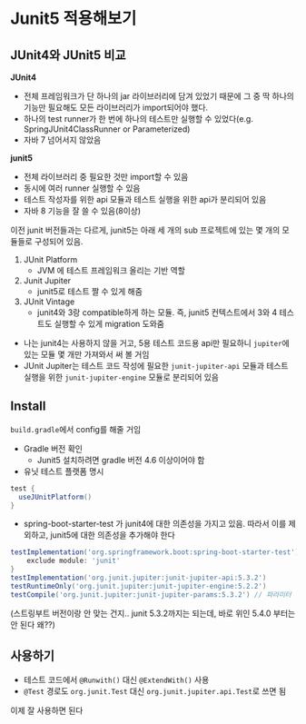 # Junit5 적용해보기

## JUnit4와 JUnit5 비교

**JUnit4**

- 전체 프레임워크가 단 하나의 jar 라이브러리에 담겨 있었기 때문에 그 중 딱 하나의 기능만 필요해도 모든 라이브러리가 import되어야 했다.
- 하나의 test runner가 한 번에 하나의 테스트만 실행할 수 있었다(e.g. SpringJUnit4ClassRunner or Parameterized)
- 자바 7 넘어서지 않았음

**junit5**

- 전체 라이브러리 중 필요한 것만 import할 수 있음
- 동시에 여러 runner 실행할 수 있음
- 테스트 작성자를 위한 api 모듈과 테스트 실행을 위한 api가 분리되어 있음
- 자바 8 기능을 잘 쓸 수 있음(8이상)


이전 junit 버전들과는 다르게, junit5는 아래 세 개의 sub 프로젝트에 있는 몇 개의 모듈들로 구성되어 있음.

1. JUnit Platform
    - JVM 에 테스트 프레임워크 올리는 기반 역할
2. Junit Jupiter
    - junit5로 테스트 짤 수 있게 해줌
3. JUnit Vintage
    - junit4와 3랑 compatible하게 하는 모듈. 즉, junit5 컨텍스트에서 3와 4 테스트도 실행할 수 있게 migration 도와줌
    

- 나는 junit4는 사용하지 않을 거고, 5용 테스트 코드용 api만 필요하니 `jupiter`에 있는 모듈 몇 개만 가져와서 써 볼 거임
- JUnit Jupiter는 테스트 코드 작성에 필요한 `junit-jupiter-api` 모듈과 테스트 실행을 위한 `junit-jupiter-engine` 모듈로 분리되어 있음

## Install

`build.gradle`에서 config를 해줄 거임

- Gradle 버전 확인
  - Junit5 설치하려면 gradle 버전 4.6 이상이어야 함
- 유닛 테스트 플랫폼 명시
```Groovy
test {
  useJUnitPlatform()
}
```

- spring-boot-starter-test 가 junit4에 대한 의존성을 가지고 있음. 따라서 이를 제외하고, junit5에 대한 의존성을 추가해야 한다

```Groovy
testImplementation('org.springframework.boot:spring-boot-starter-test') {
    exclude module: 'junit'
}
testImplementation('org.junit.jupiter:junit-jupiter-api:5.3.2')
testRuntimeOnly('org.junit.jupiter:junit-jupiter-engine:5.2.2')
testCompile('org.junit.jupiter:junit-jupiter-params:5.3.2') // 파라미터 검증 테스트를 위한 모듈
```

(스트링부트 버전이랑 안 맞는 건지.. junit 5.3.2까지는 되는데, 바로 위인 5.4.0 부터는 안 된다 왜??)

## 사용하기

- 테스트 코드에서 `@Runwith()` 대신 `@ExtendWith()` 사용
- `@Test` 경로도 `org.junit.Test` 대신 `org.junit.jupiter.api.Test`로 쓰면 됨

이제 잘 사용하면 된다
